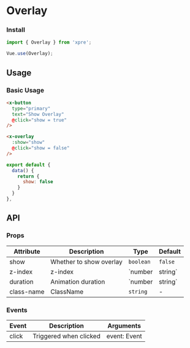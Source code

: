 # Overlay

### Install

``` javascript
import { Overlay } from 'xpre';

Vue.use(Overlay);
```

## Usage

### Basic Usage

```html
<x-button
  type="primary"
  text="Show Overlay"
  @click="show = true"
/>

<x-overlay
  :show="show"
  @click="show = false"
/>
```

```js
export default {
  data() {
    return {
      show: false
    }
  }
},
```

## API

### Props

| Attribute | Description | Type | Default |
|------|------|------|------|
| show | Whether to show overlay | `boolean` | `false` |
| z-index | z-index | `number | string` | `1` |
| duration | Animation duration | `number | string` | `0.3` |
| class-name | ClassName | `string` | - |

### Events

| Event | Description | Arguments |
|------|------|------|
| click | Triggered when clicked | event: Event |
